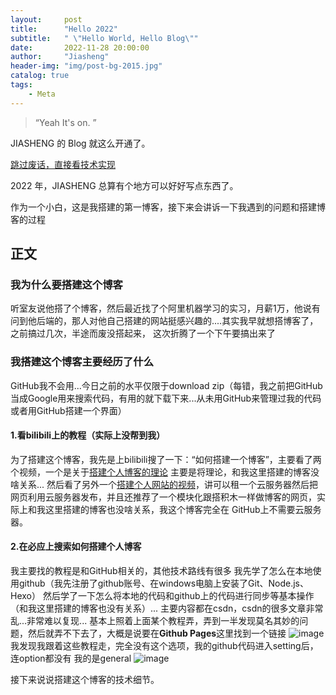 ```yaml
---
layout:     post
title:      "Hello 2022"
subtitle:   " \"Hello World, Hello Blog\""
date:       2022-11-28 20:00:00
author:     "Jiasheng"
header-img: "img/post-bg-2015.jpg"
catalog: true
tags:
    - Meta
---
```


> “Yeah It's on. ”


JIASHENG 的 Blog 就这么开通了。

[跳过废话，直接看技术实现 ](#build) 

2022 年，JIASHENG 总算有个地方可以好好写点东西了。


作为一个小白，这是我搭建的第一博客，接下来会讲诉一下我遇到的问题和搭建博客的过程


<p id = "build"></p>

## 正文

### 我为什么要搭建这个博客
听室友说他搭了个博客，然后最近找了个阿里机器学习的实习，月薪1万，他说有问到他后端的，那人对他自己搭建的网站挺感兴趣的....其实我早就想搭博客了，之前搞过几次，半途而废没搭起来，
这次折腾了一个下午要搞出来了

### 我搭建这个博客主要经历了什么
GitHub我不会用...今日之前的水平仅限于download zip（每错，我之前把GitHub当成Google用来搜索代码，有用的就下载下来...从未用GitHub来管理过我的代码或者用GitHub搭建一个界面）
#### 1.看bilibili上的教程（实际上没帮到我）
为了搭建这个博客，我先是上bilibili搜了一下：“如何搭建一个博客”，主要看了两个视频，一个是关于[搭建个人博客的理论](https://www.bilibili.com/video/BV1qD4y1z783)
主要是将理论，和我这里搭建的博客没啥关系...
然后看了另外一个[搭建个人网站的视频](https://www.bilibili.com/video/BV1rU4y1J785)，讲可以租一个云服务器然后把网页利用云服务器发布，并且还推荐了一个模块化跟搭积木一样做博客的网页，实际上和我这里搭建的博客也没啥关系，我这个博客完全在
GitHub上不需要云服务器。
#### 2.在必应上搜索如何搭建个人博客
我主要找的教程是和GitHub相关的，其他技术路线有很多
我先学了怎么在本地使用github（我先注册了github账号、在windows电脑上安装了Git、Node.js、Hexo）
然后学了一下怎么将本地的代码和github上的代码进行同步等基本操作（和我这里搭建的博客也没有关系）...
主要内容都在csdn，csdn的很多文章非常乱...非常难以复现...
基本上照着上面某个教程弄，弄到一半发现莫名其妙的问题，然后就弄不下去了，大概是说要在**Github Pages**这里找到一个链接
![image](https://user-images.githubusercontent.com/119298299/204282276-ef685bc3-5431-4a9c-98e4-5f47928cfa9f.png)
我发现我跟着这些教程走，完全没有这个选项，我的github代码进入setting后，连option都没有
我的是general
![image](https://user-images.githubusercontent.com/119298299/204282568-86bafcf9-0388-4d80-82a1-396f6d971beb.png)

接下来说说搭建这个博客的技术细节。  


